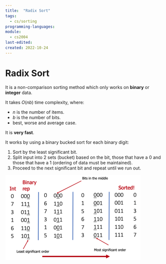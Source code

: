 ```yaml
---
title:  "Radix Sort"
tags:
  - cs/sorting
programming-languages:
module:
  - cs2004
last-edited:
created: 2022-10-24
---
```

# Radix Sort
It is a non-comparison sorting method which only works on **binary** or **integer** data.

It takes $O(nb)$ time complexity, where:
- $n$ is the number of items.
- $b$ is the number of bits.
- best, worse and average case.

It is **very fast**.

It works by using a binary bucked sort for each binary digit:

1. Sort by the least significant bit.
2. Split input into 2 sets (bucket) based on the bit, those that have a 0 and those that have a 1 (ordering of data must be maintained).
3. Proceed to the next significant bit and repeat until we run out.

![400](notes/images/Screenshot%202022-10-24%20at%2017.13.50.png)